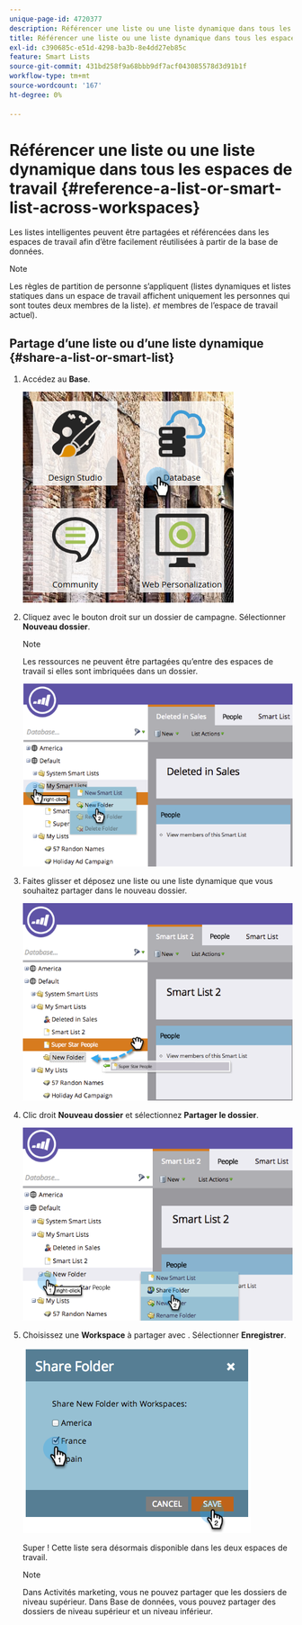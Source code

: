 ```yaml
---
unique-page-id: 4720377
description: Référencer une liste ou une liste dynamique dans tous les espaces de travail - Documents Marketo - Documentation du produit
title: Référencer une liste ou une liste dynamique dans tous les espaces de travail
exl-id: c390685c-e51d-4298-ba3b-8e4dd27eb85c
feature: Smart Lists
source-git-commit: 431bd258f9a68bbb9df7acf043085578d3d91b1f
workflow-type: tm+mt
source-wordcount: '167'
ht-degree: 0%

---
```


# Référencer une liste ou une liste dynamique dans tous les espaces de travail {#reference-a-list-or-smart-list-across-workspaces}

Les listes intelligentes peuvent être partagées et référencées dans les espaces de travail afin d’être facilement réutilisées à partir de la base de données.

>[!NOTE]
>
>Les règles de partition de personne s’appliquent (listes dynamiques et listes statiques dans un espace de travail affichent uniquement les personnes qui sont toutes deux membres de la liste). *et* membres de l’espace de travail actuel).

## Partage d’une liste ou d’une liste dynamique  {#share-a-list-or-smart-list}

1. Accédez au **Base**.

   ![](assets/db-1.png)

1. Cliquez avec le bouton droit sur un dossier de campagne. Sélectionner **Nouveau dossier**.

   >[!NOTE]
   >
   >Les ressources ne peuvent être partagées qu’entre des espaces de travail si elles sont imbriquées dans un dossier.

   ![](assets/two-4.png)

1. Faites glisser et déposez une liste ou une liste dynamique que vous souhaitez partager dans le nouveau dossier.

   ![](assets/three-4.png)

1. Clic droit **Nouveau dossier** et sélectionnez **Partager le dossier**.

   ![](assets/four-3.png)

1. Choisissez une **Workspace** à partager avec . Sélectionner **Enregistrer**.

   ![](assets/image2014-12-9-15-3a37-3a25.png)

   Super ! Cette liste sera désormais disponible dans les deux espaces de travail.

   >[!NOTE]
   >
   >Dans Activités marketing, vous ne pouvez partager que les dossiers de niveau supérieur. Dans Base de données, vous pouvez partager des dossiers de niveau supérieur et un niveau inférieur.
